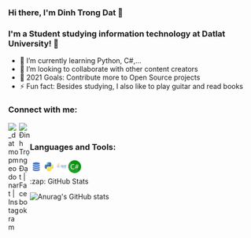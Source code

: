 ### Hi there, I'm Dinh Trong Dat 👋

### I'm a Student studying information technology at Datlat University! 🏫

- 🌱 I’m currently learning Python, C#,...
- 👯 I’m looking to collaborate with other content creators
- 📜 2021 Goals: Contribute more to Open Source projects
- ⚡ Fun fact: Besides studying, I also like to play guitar and read books

### Connect with me:
[<img align="left" alt="_datmopmeodonart | Instagram" width="22px" src="https://cdn.jsdelivr.net/npm/simple-icons@v3/icons/instagram.svg" />][instagram]
[<img align="left" alt="Đinh Trọng Đạt | Facebook" width="22px" src="https://cdn.jsdelivr.net/npm/simple-icons@v3/icons/facebook.svg" />][facebook]

<br />

### Languages and Tools:
[<img align="left" alt="SQL" width="26px" src="https://raw.githubusercontent.com/github/explore/80688e429a7d4ef2fca1e82350fe8e3517d3494d/topics/sql/sql.png" />][sql]
[<img align="left" alt="Python" width="26px" src="https://raw.githubusercontent.com/github/explore/80688e429a7d4ef2fca1e82350fe8e3517d3494d/topics/python/python.png" />][python1]
[<img align="left" alt="Java" width="26px" src="https://raw.githubusercontent.com/github/explore/80688e429a7d4ef2fca1e82350fe8e3517d3494d/topics/java/java.png" />][java]
[<img align="left" alt="OOP" width="26px" src="https://raw.githubusercontent.com/github/explore/80688e429a7d4ef2fca1e82350fe8e3517d3494d/topics/csharp/csharp.png" />][csharp]

<br />
<br />

<summary>:zap: GitHub Stats</summary>

  ![Anurag's GitHub stats](https://github-readme-stats.vercel.app/api?username=Dat0309&show_icons=true&theme=radical)




[instagram]:https://www.instagram.com/__datmopmeodonart/
[facebook]:https://www.facebook.com/toiladat.39/
[python1]:https://github.com/Dat0309/Make-app-facemask-detect
[python2]:https://github.com/Dat0309/realtime_face_recognition
[python3]:https://github.com/Dat0309/Connect_Camere_With_GUI_PyQt5
[sql]:https://github.com/Dat0309/CSDL
[java]:https://github.com/Dat0309/LapTrinhJAVA
[csharp]:https://github.com/Dat0309/oop-ldt2
